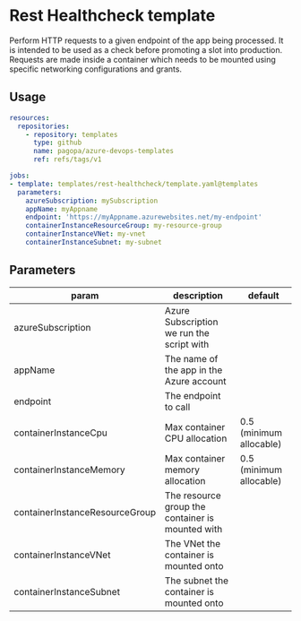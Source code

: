 # Rest Healthcheck template

Perform HTTP requests to a given endpoint of the app being processed. It is intended to be used as a check before promoting a slot into production.
Requests are made inside a container which needs to be mounted using specific networking configurations and grants.

## Usage

```yaml
resources:
  repositories:
    - repository: templates
      type: github
      name: pagopa/azure-devops-templates
      ref: refs/tags/v1

jobs:
- template: templates/rest-healthcheck/template.yaml@templates 
  parameters:
    azureSubscription: mySubscription
    appName: myAppname
    endpoint: 'https://myAppname.azurewebsites.net/my-endpoint'
    containerInstanceResourceGroup: my-resource-group
    containerInstanceVNet: my-vnet
    containerInstanceSubnet: my-subnet
```

## Parameters

|param|description|default|
|-|-|-|
|azureSubscription|Azure Subscription we run the script with||
|appName|The name of the app in the Azure account||
|endpoint|The endpoint to call||
|containerInstanceCpu|Max container CPU allocation|0.5 (minimum allocable)|
|containerInstanceMemory|Max container memory allocation|0.5 (minimum allocable)|
|containerInstanceResourceGroup|The resource group the container is mounted with||
|containerInstanceVNet|The VNet the container is mounted onto||
|containerInstanceSubnet|The subnet the container is mounted onto||

